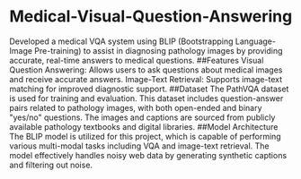 # Medical-Visual-Question-Answering
 Developed a medical VQA system using BLIP (Bootstrapping Language-Image Pre-training) to assist in diagnosing pathology images by providing accurate, real-time answers to medical questions.
##Features
Visual Question Answering: Allows users to ask questions about medical images and receive accurate answers.
Image-Text Retrieval: Supports image-text matching for improved diagnostic support.
##Dataset
The PathVQA dataset is used for training and evaluation. This dataset includes question-answer pairs related to pathology images, with both open-ended and binary "yes/no" questions. The images and captions are sourced from publicly available pathology textbooks and digital libraries.
##Model Architecture
The BLIP model is utilized for this project, which is capable of performing various multi-modal tasks including VQA and image-text retrieval. The model effectively handles noisy web data by generating synthetic captions and filtering out noise.
